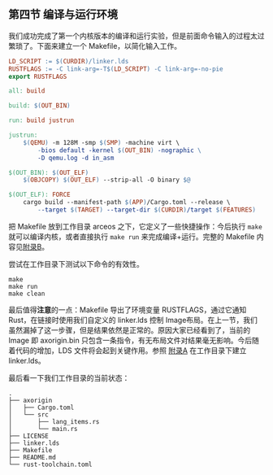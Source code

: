 ## 第四节 编译与运行环境

我们成功完成了第一个内核版本的编译和运行实验，但是前面命令输入的过程太过繁琐了。下面来建立一个 Makefile，以简化输入工作。

```makefile
LD_SCRIPT := $(CURDIR)/linker.lds
RUSTFLAGS := -C link-arg=-T$(LD_SCRIPT) -C link-arg=-no-pie
export RUSTFLAGS

all: build

build: $(OUT_BIN)

run: build justrun

justrun:
    $(QEMU) -m 128M -smp $(SMP) -machine virt \
        -bios default -kernel $(OUT_BIN) -nographic \
        -D qemu.log -d in_asm

$(OUT_BIN): $(OUT_ELF)
    $(OBJCOPY) $(OUT_ELF) --strip-all -O binary $@

$(OUT_ELF): FORCE
    cargo build --manifest-path $(APP)/Cargo.toml --release \
        --target $(TARGET) --target-dir $(CURDIR)/target $(FEATURES)
```

把 Makefile 放到工作目录 arceos 之下，它定义了一些快捷操作：今后执行 `make` 就可以编译内核，或者直接执行 `make run` 来完成编译+运行。完整的 Makefile 内容见[附录B](ch09-00.md)。

尝试在工作目录下测试以下命令的有效性。

```shell
make
make run
make clean
```

最后值得**注意**的一点：Makefile 导出了环境变量 RUSTFLAGS，通过它通知 Rust，在链接时使用我们自定义的 linker.lds 控制 Image布局。在上一节，我们虽然漏掉了这一步骤，但是结果依然是正常的。原因大家已经看到了，当前的 Image 即 axorigin.bin 只包含一条指令，有无布局文件对结果毫无影响。今后随着代码的增加，LDS 文件将会起到关键作用。参照 [附录A](ch08-00.md) 在工作目录下建立 linker.lds。

最后看一下我们工作目录的当前状态：

```shell
.
├── axorigin
│   ├── Cargo.toml
│   └── src
│       ├── lang_items.rs
│       └── main.rs
├── LICENSE
├── linker.lds
├── Makefile
├── README.md
└── rust-toolchain.toml
```
